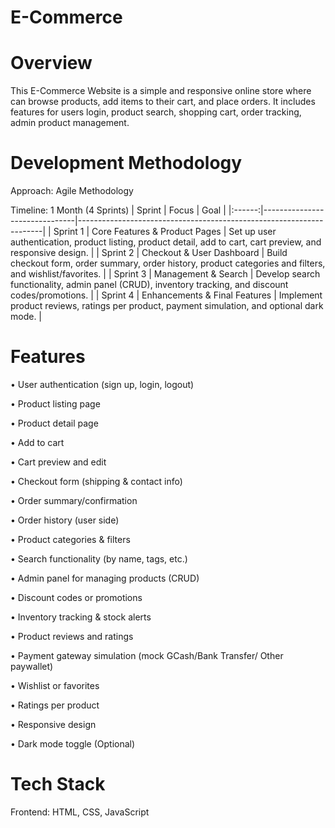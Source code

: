 # E-Commerce
# Overview
This E-Commerce Website is a simple and responsive online store where can browse products, add items to their cart, and place orders. It includes features for users login, product search, shopping cart, order tracking, admin product management.
# Development Methodology
Approach: Agile Methodology

Timeline: 1 Month (4 Sprints)
| Sprint   | Focus                         | Goal                                                                 |
|:------:|-------------------------------|---------------------------------------------------------------------|
| Sprint 1 | Core Features & Product Pages | Set up user authentication, product listing, product detail, add to cart, cart preview, and responsive design. |
| Sprint 2 | Checkout & User Dashboard     | Build checkout form, order summary, order history, product categories and filters, and wishlist/favorites. |
| Sprint 3 | Management & Search           | Develop search functionality, admin panel (CRUD), inventory tracking, and discount codes/promotions. |
| Sprint 4 | Enhancements & Final Features | Implement product reviews, ratings per product, payment simulation, and optional dark mode. |
# Features 
• User authentication (sign up, login, logout)

• Product listing page

• Product detail page

• Add to cart

• Cart preview and edit

• Checkout form (shipping & contact info)

• Order summary/confirmation

• Order history (user side)

• Product categories & filters

• Search functionality (by name, tags, etc.)

• Admin panel for managing products (CRUD)

• Discount codes or promotions

• Inventory tracking & stock alerts

• Product reviews and ratings

• Payment gateway simulation (mock GCash/Bank Transfer/ Other paywallet)

• Wishlist or favorites

• Ratings per product

• Responsive design

• Dark mode toggle (Optional)
# Tech Stack
Frontend: HTML, CSS, JavaScript
